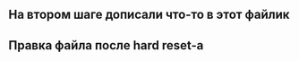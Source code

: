 На втором шаге дописали что-то в этот файлик
------------
Правка файла после hard reset-a
------------


